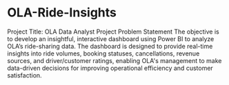 # OLA-Ride-Insights
Project Title: OLA Data Analyst Project
Problem Statement
The objective is to develop an insightful, interactive dashboard using Power BI to analyze OLA’s ride-sharing data. The dashboard is designed to provide real-time insights into ride volumes, booking statuses, cancellations, revenue sources, and driver/customer ratings, enabling OLA's management to make data-driven decisions for improving operational efficiency and customer satisfaction.
